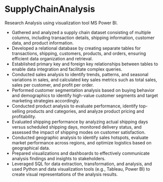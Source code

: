 # SupplyChainAnalysis
Research Analysis using visualization tool MS Power BI.

- Gathered and analyzed a supply chain dataset consisting of multiple columns, including transaction details, shipping information, customer data, and product information.
- Developed a relational database by creating separate tables for transactions, shipping, customers, products, and orders, ensuring efficient data organization and retrieval.
- Established primary key and foreign key relationships between tables to enable data integration and facilitate complex queries.
- Conducted sales analysis to identify trends, patterns, and seasonal variations in sales, and calculated key sales metrics such as total sales, sales per customer, and profit per order.
- Performed customer segmentation analysis based on buying behavior and demographics to identify high-value customer segments and target marketing strategies accordingly.
- Conducted product analysis to evaluate performance, identify top-selling products and categories, and analyze product pricing and profitability.
- Evaluated shipping performance by analyzing actual shipping days versus scheduled shipping days, monitored delivery status, and assessed the impact of shipping modes on customer satisfaction.
- Conducted geographic analysis to identify sales hotspots, evaluate market performance across regions, and optimize logistics based on geographical data.
- Prepared visualizations and dashboards to effectively communicate analysis findings and insights to stakeholders.
- Leveraged SQL for data extraction, transformation, and analysis, and used Python and data visualization tools (e.g., Tableau, Power BI) to create visual representations of the analysis results.
